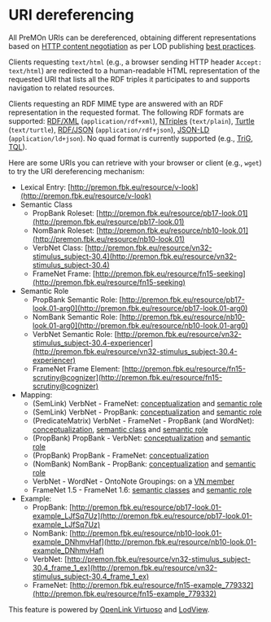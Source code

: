 URI dereferencing
===

All PreMOn URIs can be dereferenced, obtaining different representations based on [HTTP content negotiation](https://en.wikipedia.org/wiki/Content_negotiation) as per LOD publishing [best practices](http://www.w3.org/TR/cooluris/).

Clients requesting `text/html` (e.g., a browser sending HTTP header `Accept: text/html`) are redirected to a human-readable HTML representation of the requested URI that lists all the RDF triples it participates to and supports navigation to related resources.

Clients requesting an RDF MIME type are answered with an RDF representation in the requested format.
The following RDF formats are supported:
 [RDF/XML](http://www.w3.org/TR/rdf-syntax-grammar/) (`application/rdf+xml`),
 [NTriples](http://www.w3.org/TR/n-triples/) (`text/plain`),
 [Turtle](http://www.w3.org/TR/turtle/) (`text/turtle`),
 [RDF/JSON](https://jena.apache.org/documentation/io/rdf-json.html) (`application/rdf+json`),
 [JSON-LD](http://www.w3.org/TR/json-ld/) (`application/ld+json`).
No quad format is currently supported (e.g.,
 [TriG](http://www.w3.org/TR/trig/),
 [TQL](http://rdfpro.fbk.eu/tql.html)).

Here are some URIs you can retrieve with your browser or client (e.g., `wget`) to try the URI dereferencing mechanism:

  * Lexical Entry: [http://premon.fbk.eu/resource/v-look](http://premon.fbk.eu/resource/v-look)
  * Semantic Class
      * PropBank Roleset: [http://premon.fbk.eu/resource/pb17-look.01](http://premon.fbk.eu/resource/pb17-look.01)
      * NomBank Roleset: [http://premon.fbk.eu/resource/nb10-look.01](http://premon.fbk.eu/resource/nb10-look.01)
      * VerbNet Class: [http://premon.fbk.eu/resource/vn32-stimulus_subject-30.4](http://premon.fbk.eu/resource/vn32-stimulus_subject-30.4)
      * FrameNet Frame: [http://premon.fbk.eu/resource/fn15-seeking](http://premon.fbk.eu/resource/fn15-seeking)
  * Semantic Role
      * PropBank Semantic Role: [http://premon.fbk.eu/resource/pb17-look.01-arg0](http://premon.fbk.eu/resource/pb17-look.01-arg0)
      * NomBank Semantic Role: [http://premon.fbk.eu/resource/nb10-look.01-arg0](http://premon.fbk.eu/resource/nb10-look.01-arg0)
      * VerbNet Semantic Role: [http://premon.fbk.eu/resource/vn32-stimulus_subject-30.4-experiencer](http://premon.fbk.eu/resource/vn32-stimulus_subject-30.4-experiencer)
      * FrameNet Frame Element: [http://premon.fbk.eu/resource/fn15-scrutiny@cognizer](http://premon.fbk.eu/resource/fn15-scrutiny@cognizer)
  * Mapping:
      * (SemLink) VerbNet - FrameNet: [conceptualization](http://premon.fbk.eu/resource/con-A-0q7lhtJIGF4tIh8fcSF9) and [semantic role](http://premon.fbk.eu/resource/arg-EguUonKJcWUBcGcppTJPNU)
      * (SemLink) VerbNet - PropBank: [conceptualization](http://premon.fbk.eu/resource/con-A147cm2rrYvJ7FrPP1_abL) and [semantic role](http://premon.fbk.eu/resource/arg-Cm29KepxlJ-PJ7gxposV-e)
      * (PredicateMatrix) VerbNet - FrameNet - PropBank (and WordNet): [conceptualization](http://premon.fbk.eu/resource/con-ChMADAVoodfK1Vr3b_yTA0), [semantic class](http://premon.fbk.eu/resource/pred-PuSNb4psBxuDFWKHW82rlo) and [semantic role](http://premon.fbk.eu/resource/arg-OfQZSz4AEb9OqMIRZNx23E)
      * (PropBank) PropBank - VerbNet: [conceptualization](http://premon.fbk.eu/resource/con-EnGvYz0-JxAEgioTU_Dx7B) and [semantic role](http://premon.fbk.eu/resource/arg-HCBxgS1GmR_IKKXdogxkWN)
      * (PropBank) PropBank - FrameNet: [conceptualization](http://premon.fbk.eu/resource/con-BZIGuFUnTUFNv94IiSTzh2)
      * (NomBank) NomBank - PropBank: [conceptualization](http://premon.fbk.eu/resource/con-A-GMtLZb2HgJdwIkW2QJXe) and [semantic role](http://premon.fbk.eu/resource/arg-IwjnkbGi2ESF-uzgHVXDnZ)
      * VerbNet - WordNet - OntoNote Groupings: on a [VN member](http://premon.fbk.eu/resource/sense-DSyxMNFyzdJBSEQeV1YyB8)
      * FrameNet 1.5 - FrameNet 1.6: [semantic classes](http://premon.fbk.eu/resource/pred-A2wgvkV1GF9FhCqCjrMu3W) and [semantic role](http://premon.fbk.eu/resource/arg-Eqjd_xCZg9nNhuU7KzC9hX)
  * Example:
      * PropBank: [http://premon.fbk.eu/resource/pb17-look.01-example_LJfSq7Uz](http://premon.fbk.eu/resource/pb17-look.01-example_LJfSq7Uz)
      * NomBank: [http://premon.fbk.eu/resource/nb10-look.01-example_DNhmvHaf](http://premon.fbk.eu/resource/nb10-look.01-example_DNhmvHaf)
      * VerbNet: [http://premon.fbk.eu/resource/vn32-stimulus_subject-30.4_frame_1_ex](http://premon.fbk.eu/resource/vn32-stimulus_subject-30.4_frame_1_ex)
      * FrameNet: [http://premon.fbk.eu/resource/fn15-example_779332](http://premon.fbk.eu/resource/fn15-example_779332)

This feature is powered by [OpenLink Virtuoso](https://github.com/openlink/virtuoso-opensource) and [LodView](https://github.com/dvcama/LodView).
